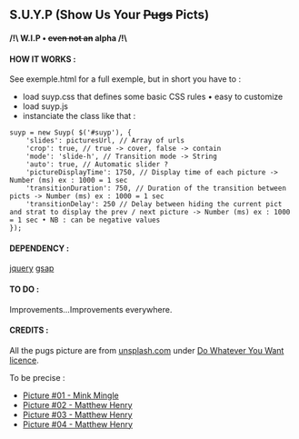 ## S.U.Y.P (Show Us Your ~~Pugs~~ Picts)
#### /!\ W.I.P • ~~even not an~~ alpha /!\

#### HOW IT WORKS :
See exemple.html for a full exemple, but in short you have to :
- load suyp.css that defines some basic CSS rules • easy to customize
- load suyp.js
- instanciate the class like that :

```
suyp = new Suyp( $('#suyp'), {
	'slides': picturesUrl, // Array of urls
	'crop': true, // true -> cover, false -> contain
	'mode': 'slide-h', // Transition mode -> String
	'auto': true, // Automatic slider ? 
	'pictureDisplayTime': 1750, // Display time of each picture -> Number (ms) ex : 1000 = 1 sec
	'transitionDuration': 750, // Duration of the transition between picts -> Number (ms) ex : 1000 = 1 sec
	'transitionDelay': 250 // Delay between hiding the current pict and strat to display the prev / next picture -> Number (ms) ex : 1000 = 1 sec • NB : can be negative values
});	
```

#### DEPENDENCY :
[jquery](https://jquery.com/)
[gsap](https://greensock.com/gsap)

#### TO DO :
Improvements...Improvements everywhere.

#### CREDITS :

All the pugs picture are from [unsplash.com](https://unsplash.com/) under [Do Whatever You Want licence](https://unsplash.com/license).

To be precise :
- [Picture #01 - Mink Mingle](https://unsplash.com/photos/8qiBIM2YA3s)
- [Picture #02 - Matthew Henry](https://unsplash.com/photos/2Ts5HnA67k8)
- [Picture #03 - Matthew Henry](https://unsplash.com/photos/hnYMacpvKZY)
- [Picture #04 - Matthew Henry](https://unsplash.com/photos/3lL_Nlvpl08)